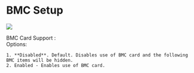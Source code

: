 # BMC Setup #
<!--![](https://cdrt.github.io/mk_docs/ref/bios/settings/thinkstation/img
   (https://cdrt.github.io/mk_docs/ref/bios/settings/thinkstation/img
   csetup.png)-->
![](https://cdrt.github.io/mk_docs/ref/bios/settings/thinkstation/img/ts_bmcsetup1.PNG)

BMC Card Support
:	
	Options:

	1. **Disabled**. Default. Disables use of BMC card and the following BMC items will be hidden.
	2. Enabled - Enables use of BMC card.




